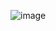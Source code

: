 ![image](https://user-images.githubusercontent.com/3069067/150633709-42989f46-751d-459e-a10e-8d55bcdb378c.png)
